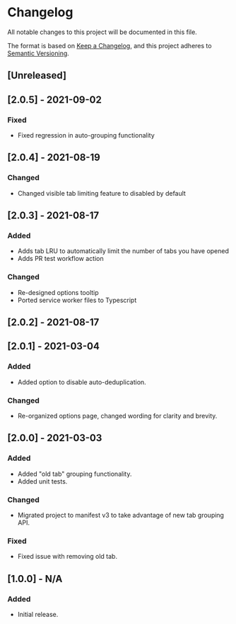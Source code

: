 # Changelog

All notable changes to this project will be documented in this file.

The format is based on [Keep a Changelog](https://keepachangelog.com/en/1.0.0/),
and this project adheres to [Semantic Versioning](https://semver.org/spec/v2.0.0.html).

## [Unreleased]

## [2.0.5] - 2021-09-02

### Fixed
- Fixed regression in auto-grouping functionality

## [2.0.4] - 2021-08-19

### Changed
- Changed visible tab limiting feature to disabled by default

## [2.0.3] - 2021-08-17

### Added

- Adds tab LRU to automatically limit the number of tabs you have opened
- Adds PR test workflow action

### Changed

- Re-designed options tooltip
- Ported service worker files to Typescript

## [2.0.2] - 2021-08-17

## [2.0.1] - 2021-03-04

### Added

- Added option to disable auto-deduplication.

### Changed

- Re-organized options page, changed wording for clarity and brevity.

## [2.0.0] - 2021-03-03

### Added

- Added "old tab" grouping functionality.
- Added unit tests.

### Changed

- Migrated project to manifest v3 to take advantage of new tab grouping API.

### Fixed

- Fixed issue with removing old tab.

## [1.0.0] - N/A

### Added

- Initial release.